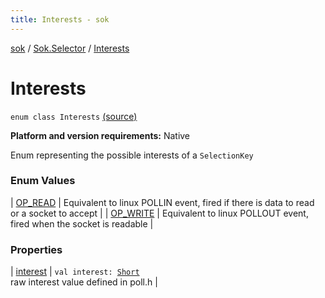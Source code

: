 ```yaml
---
title: Interests - sok
---
```


[sok](../../index.html) / [Sok.Selector](../index.html) / [Interests](./index.html)

# Interests

`enum class Interests` [(source)](https://github.com/SeekDaSky/Sok/tree/master/native/sok-native-linux/src/Sok/Selector/SelectionKey.kt#L173)

**Platform and version requirements:** Native

Enum representing the possible interests of a `SelectionKey`

### Enum Values

| [OP_READ](-o-p_-r-e-a-d.html) | Equivalent to linux POLLIN event, fired if there is data to read or a socket to accept |
| [OP_WRITE](-o-p_-w-r-i-t-e.html) | Equivalent to linux POLLOUT event, fired when the socket is readable |

### Properties

| [interest](interest.html) | `val interest: `[`Short`](https://kotlinlang.org/api/latest/jvm/stdlib/kotlin/-short/index.html)<br>raw interest value defined in poll.h |

